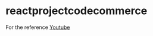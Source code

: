 # reactprojectcodecommerce

For the reference <a href='https://www.youtube.com/watch?v=UyYJjU4ZK0I&t=92s&ab_channel=CodeCommerce'>Youtube</a>
